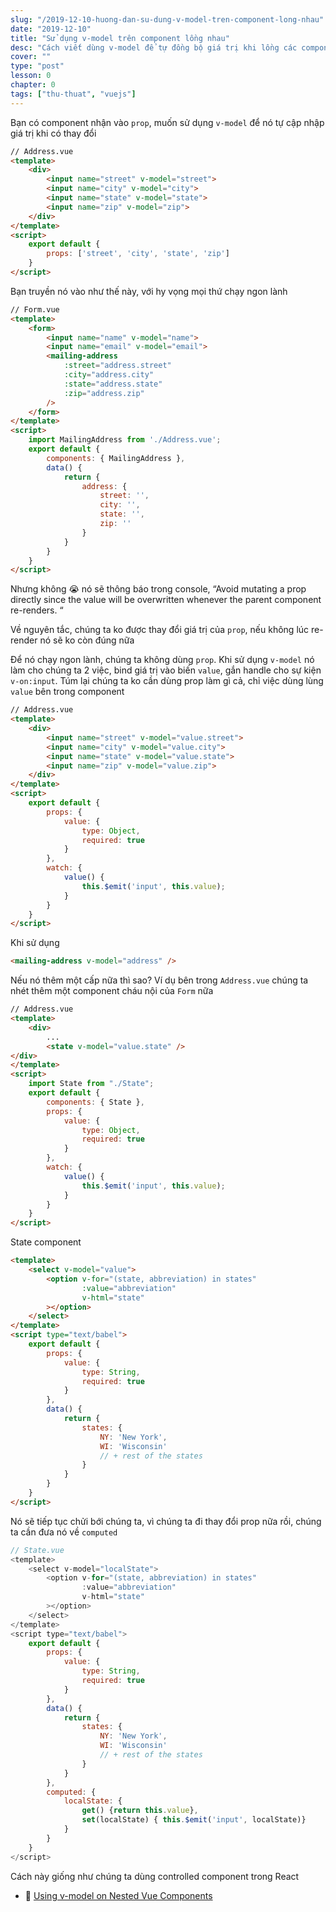 ```yaml
---
slug: "/2019-12-10-huong-dan-su-dung-v-model-tren-component-long-nhau"
date: "2019-12-10"
title: "Sử dụng v-model trên component lồng nhau"
desc: "Cách viết dùng v-model để tự đồng bộ giá trị khi lồng các component"
cover: ""
type: "post"
lesson: 0
chapter: 0
tags: ["thu-thuat", "vuejs"]
---
```


Bạn có component nhận vào `prop`, muốn sử dụng `v-model` để nó tự cập nhập giá trị khi có thay đổi

```html
// Address.vue
<template>
    <div>
        <input name="street" v-model="street">
        <input name="city" v-model="city">
        <input name="state" v-model="state">
        <input name="zip" v-model="zip">
    </div>
</template>
<script>
    export default {
        props: ['street', 'city', 'state', 'zip']
    }
</script>
```

Bạn truyền nó vào như thế này, với hy vọng mọi thứ chạy ngon lành

```html
// Form.vue
<template>
    <form>
        <input name="name" v-model="name">
        <input name="email" v-model="email">
        <mailing-address
            :street="address.street"
            :city="address.city"
            :state="address.state"
            :zip="address.zip"
        />
    </form>
</template>
<script>
    import MailingAddress from './Address.vue';
    export default {
        components: { MailingAddress },
        data() {
            return {
                address: {
                    street: '',
                    city: '',
                    state: '',
                    zip: ''
                }
            }
        }
    }
</script>
```

Nhưng không 😭 nó sẽ thông báo trong console, “Avoid mutating a prop directly since the value will be overwritten whenever the parent component re-renders. “

Về nguyên tắc, chúng ta ko được thay đổi giá trị của `prop`, nếu không lúc re-render nó sẽ ko còn đúng nữa

Để nó chạy ngon lành, chúng ta không dùng `prop`. Khi sử dụng `v-model` nó làm cho chúng ta 2 việc, bind giá trị vào biến `value`, gắn handle cho sự kiện `v-on:input`. Túm lại chúng ta ko cần dùng prop làm gì cả, chỉ việc dùng lùng `value` bên trong component

```html
// Address.vue
<template>
    <div>
        <input name="street" v-model="value.street">
        <input name="city" v-model="value.city">
        <input name="state" v-model="value.state">
        <input name="zip" v-model="value.zip">
    </div>
</template>
<script>
    export default {
        props: {
            value: {
                type: Object,
                required: true
            }
        },
        watch: {
            value() {
                this.$emit('input', this.value);
            }
        }
    }
</script>
```

Khi sử dụng

```html
<mailing-address v-model="address" />
```

Nếu nó thêm một cấp nữa thì sao? Ví dụ bên trong `Address.vue` chúng ta nhét thêm một component cháu nội của `Form` nữa

```html
// Address.vue
<template>
    <div>
        ...
        <state v-model="value.state" />
</div>
</template>
<script>
    import State from "./State";
    export default {
        components: { State },
        props: {
            value: {
                type: Object,
                required: true
            }
        },
        watch: {
            value() {
                this.$emit('input', this.value);
            }
        }
    }
</script>
```

State component

```html
<template>
    <select v-model="value">
        <option v-for="(state, abbreviation) in states"
                :value="abbreviation"
                v-html="state"
        ></option>
    </select>
</template>
<script type="text/babel">
    export default {
        props: {
            value: {
                type: String,
                required: true
            }
        },
        data() {
            return {
                states: {
                    NY: 'New York',
                    WI: 'Wisconsin'
                    // + rest of the states
                }
            }
        }
    }
</script>
```

Nó sẽ tiếp tục chửi bới chúng ta, vì chúng ta đi thay đổi prop nữa rồi, chúng ta cần đưa nó về `computed`

```js
// State.vue
<template>
    <select v-model="localState">
        <option v-for="(state, abbreviation) in states"
                :value="abbreviation"
                v-html="state"
        ></option>
    </select>
</template>
<script type="text/babel">
    export default {
        props: {
            value: {
                type: String,
                required: true
            }
        },
        data() {
            return {
                states: {
                    NY: 'New York',
                    WI: 'Wisconsin'
                    // + rest of the states
                }
            }
        },
        computed: {
            localState: {
                get() {return this.value},
                set(localState) { this.$emit('input', localState)}
            }
        }
    }
</script>
```

Cách này giống như chúng ta dùng controlled component trong React


* 📜 [Using v-model on Nested Vue Components](https://zaengle.com/blog/using-v-model-on-nested-vue-components)
